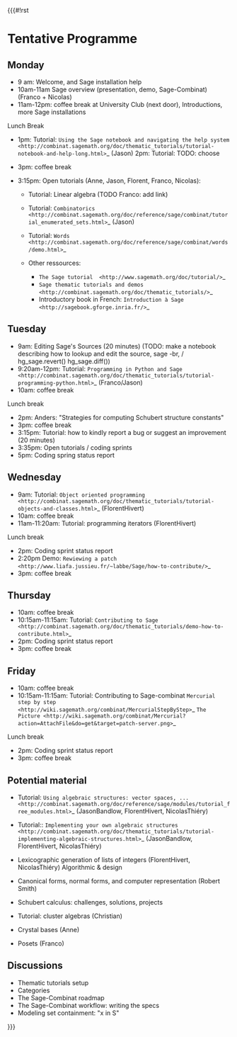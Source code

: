 {{{#!rst

Tentative Programme
===================

Monday
------

* 9 am: Welcome, and Sage installation help
* 10am-11am Sage overview (presentation, demo, Sage-Combinat) (Franco + Nicolas)
* 11am-12pm: coffee break at University Club (next door),
  Introductions, more Sage installations

Lunch Break

* 1pm: Tutorial: `Using the Sage notebook and navigating the help system
  <http://combinat.sagemath.org/doc/thematic_tutorials/tutorial-notebook-and-help-long.html>`_ (Jason) 2pm: Tutorial: TODO: choose
* 3pm: coffee break
* 3:15pm: Open tutorials (Anne, Jason, Florent, Franco, Nicolas):

  * Tutorial: Linear algebra (TODO Franco: add link)
  * Tutorial: `Combinatorics <http://combinat.sagemath.org/doc/reference/sage/combinat/tutorial_enumerated_sets.html>`_ (Jason)
  * Tutorial: `Words <http://combinat.sagemath.org/doc/reference/sage/combinat/words/demo.html>`_
  * Other ressources:

    * `The Sage tutorial  <http://www.sagemath.org/doc/tutorial/>`_
    * `Sage thematic tutorials and demos <http://combinat.sagemath.org/doc/thematic_tutorials/>`_
    * Introductory book in French: `Introduction à Sage <http://sagebook.gforge.inria.fr/>`_

Tuesday
-------

* 9am: Editing Sage's Sources (20 minutes)
  (TODO: make a notebook describing how to lookup and edit the source, sage -br, / hg_sage.revert() hg_sage.diff())
* 9:20am-12pm: Tutorial: `Programming in Python and Sage <http://combinat.sagemath.org/doc/thematic_tutorials/tutorial-programming-python.html>`_ (Franco/Jason)
* 10am: coffee break

Lunch break

* 2pm: Anders: "Strategies for computing Schubert structure constants"
* 3pm: coffee break
* 3:15pm: Tutorial: how to kindly report a bug or suggest an improvement (20 minutes)
* 3:35pm: Open tutorials / coding sprints
* 5pm: Coding spring status report


Wednesday
---------

* 9am: Tutorial: `Object oriented programming <http://combinat.sagemath.org/doc/thematic_tutorials/tutorial-objects-and-classes.html>`_ (FlorentHivert)
* 10am: coffee break
* 11am-11:20am: Tutorial: programming iterators (FlorentHivert)

Lunch break

* 2pm: Coding sprint status report
* 2:20pm Demo: `Rewiewing a patch <http://www.liafa.jussieu.fr/~labbe/Sage/how-to-contribute/>`_
* 3pm: coffee break

Thursday
--------

* 10am: coffee break
* 10:15am-11:15am: Tutorial: `Contributing to Sage <http://combinat.sagemath.org/doc/thematic_tutorials/demo-how-to-contribute.html>`_
* 2pm: Coding sprint status report
* 3pm: coffee break

Friday
------

* 10am: coffee break
* 10:15am-11:15am: Tutorial: Contributing to Sage-combinat `Mercurial step by step <http://wiki.sagemath.org/combinat/MercurialStepByStep>`_
  `The Picture <http://wiki.sagemath.org/combinat/Mercurial?action=AttachFile&do=get&target=patch-server.png>`_


Lunch break

* 2pm: Coding sprint status report
* 3pm: coffee break

Potential material
------------------

* Tutorial: `Using algebraic structures: vector spaces, ... <http://combinat.sagemath.org/doc/reference/sage/modules/tutorial_free_modules.html>`_ (JasonBandlow, FlorentHivert, NicolasThiéry)

* Tutorial:: `Implementing your own algebraic structures <http://combinat.sagemath.org/doc/thematic_tutorials/tutorial-implementing-algebraic-structures.html>`_ (JasonBandlow, FlorentHivert, NicolasThiéry)
  

* Lexicographic generation of lists of integers (FlorentHivert, NicolasThiéry)
  Algorithmic & design

* Canonical forms, normal forms, and computer representation (Robert Smith)

* Schubert calculus: challenges, solutions, projects

* Tutorial: cluster algebras (Christian)

* Crystal bases (Anne)

* Posets (Franco)

Discussions
-----------

* Thematic tutorials setup
* Categories
* The Sage-Combinat roadmap
* The Sage-Combinat workflow: writing the specs
* Modeling set containment: "x in S"


}}}
